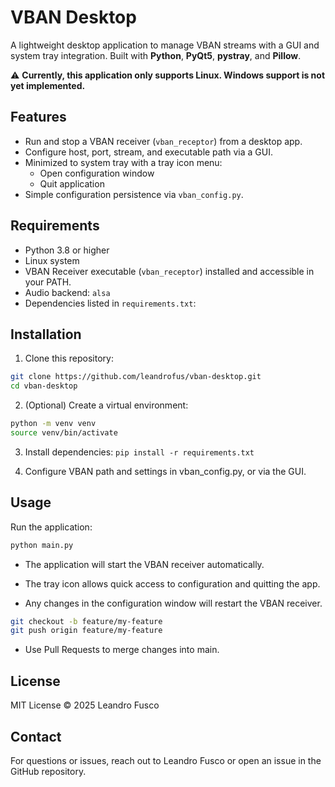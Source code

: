 # VBAN Desktop

A lightweight desktop application to manage VBAN streams with a GUI and system tray integration. Built with **Python**, **PyQt5**, **pystray**, and **Pillow**.  

 ⚠️ **Currently, this application only supports Linux. Windows support is not yet implemented.**



## Features

- Run and stop a VBAN receiver (`vban_receptor`) from a desktop app.
- Configure host, port, stream, and executable path via a GUI.
- Minimized to system tray with a tray icon menu:
  - Open configuration window
  - Quit application
- Simple configuration persistence via `vban_config.py`.



## Requirements

- Python 3.8 or higher
- Linux system
- VBAN Receiver executable (`vban_receptor`) installed and accessible in your PATH.
- Audio backend: `alsa`
- Dependencies listed in `requirements.txt`:

## Installation


1. Clone this repository:

```bash
git clone https://github.com/leandrofus/vban-desktop.git
cd vban-desktop
```

2. (Optional) Create a virtual environment:
```bash
python -m venv venv
source venv/bin/activate
```

3. Install dependencies:
```pip install -r requirements.txt```

4. Configure VBAN path and settings in vban_config.py, or via the GUI.

## Usage


Run the application:

```bash
python main.py
```

* The application will start the VBAN receiver automatically.

* The tray icon allows quick access to configuration and quitting the app.

* Any changes in the configuration window will restart the VBAN receiver.
```bash
git checkout -b feature/my-feature
git push origin feature/my-feature
```
* Use Pull Requests to merge changes into main.

## License


MIT License © 2025 Leandro Fusco

## Contact


For questions or issues, reach out to Leandro Fusco or open an issue in the GitHub repository.
